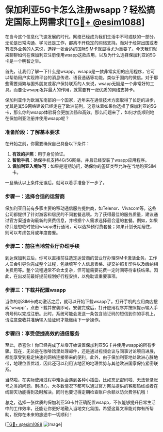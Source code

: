 # 保加利亚5G卡怎么注册wsapp？轻松搞定国际上网需求[[TG💪+ @esim1088](https://t.me/s/esim1088)]

在当今这个信息化飞速发展的时代，网络已经成为我们生活中不可或缺的一部分。无论是日常沟通、学习还是工作，都离不开稳定的网络支持。而对于经常出国或者有海外业务的人来说，选择一张合适的国际SIM卡就显得尤为重要了。今天我们就来聊聊如何在保加利亚注册使用wsapp这款应用，以及为什么选择保加利亚的5G卡是一个明智之举。

首先，让我们了解一下什么是wsapp。wsapp是一款非常实用的应用程序，它可以帮助用户实现跨平台的消息传递、语音通话等功能，类似于国内的微信。对于那些需要频繁与国外朋友或客户保持联系的人来说，wsapp无疑是一个非常好的工具。而要让wsapp发挥最大的作用，就需要有一张优质的网络支持卡。

保加利亚作为欧洲东南部的一个国家，近年来在通信技术方面取得了长足的进步，尤其是其5G网络建设已经走在了欧洲前列。这意味着如果你选择了保加利亚的5G卡，那么你的wsapp体验将会更加流畅和高效。那么问题来了，如何才能顺利地在保加利亚注册并使用wsapp呢？

### 准备阶段：了解基本要求

在开始之前，你需要确保自己具备以下条件：
1. **有效的护照**：用于身份验证。
2. **智能手机**：确保手机支持4G/5G网络，并且已经安装了wsapp应用程序。
3. **保加利亚入境许可**：如果是短期访问，确保你的签证类型允许在当地购买SIM卡。

一旦确认以上条件无误后，就可以着手准备下一步了。

### 步骤一：选择合适的运营商

保加利亚目前有多家主要的移动通信服务提供商，如Telenor、Vivacom等。这些公司都提供了针对游客和居民的不同套餐选项。为了获得最佳的服务质量，建议通过官方渠道查询最新的资费信息，并根据个人需求选择最合适的套餐。例如，如果你只是想临时使用wsapp进行通讯，可以选择预付费套餐；如果计划长期居住，则可以考虑包月或年度套餐。

### 步骤二：前往当地营业厅办理手续

到达保加利亚后，你可以直接前往选定运营商的营业厅办理SIM卡激活业务。工作人员会引导你完成整个过程，包括填写个人信息表格、提交护照复印件以及缴纳相关费用等。整个流程通常不会太复杂，但可能需要花费一定时间等待审核结果。因此，在出发前最好提前规划好行程安排，以免耽误重要事项。

### 步骤三：下载并配置wsapp

当你的新SIM卡成功激活之后，就可以开始下载wsapp了。打开手机的应用商店搜索“wsapp”，点击下载并安装即可。安装完成后，打开应用程序并按照提示输入手机号码以完成注册。此时，系统可能会发送一条包含验证码的短信到你的手机上，请注意查收并准确输入验证码才能继续下一步操作。

### 步骤四：享受便捷高效的通信服务

至此，恭喜你！你已经完成了从零开始设置保加利亚5G卡并使用wsapp的所有步骤。现在，无论是在咖啡馆里处理邮件，还是通过视频会议与同事讨论项目进展，都能享受到稳定快速的网络连接带来的便利。此外，由于保加利亚地处欧洲心脏地带，地理位置优越，因此还可以利用该地区的地理优势与其他欧洲国家保持紧密联系。

当然啦，在实际使用过程中难免会遇到各种小插曲，比如忘记密码啦、无法登录账号之类的问题。别担心，大多数情况下都可以通过官方网站提供的客服热线或者在线聊天功能得到及时解决。同时也要记得定期检查账户余额以防欠费停机哦！

总之，选择一张优质的保加利亚5G卡并正确配置wsapp，不仅能够提升日常生活中的工作效率，还能让你更好地融入当地文化氛围。希望这篇文章能对你有所帮助，祝你在未来的旅途中一切顺利！

[[TG💪+ @esim1088](https://t.me/s/esim1088) ![Image](https://i.postimg.cc/4NQfJmqS/Snipaste-2025-05-13-00-14-12.png)]